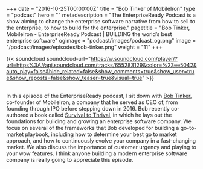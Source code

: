 +++
date = "2016-10-25T00:00:00Z"
title = "Bob Tinker of MobileIron"
type = "podcast"
hero = ""
metadescription = "The EnterpriseReady Podcast is a show aiming to change the enterprise software narrative from how to sell to the enterprise, to how to build for the enterprise."
pagetitle = "Bob Tinker, MobileIron - EnterpriseReady Podcast | BUILDING the world’s best enterprise software"
ogimage = "podcast/images/podcast_og.png"
image = "/podcast/images/episodes/bob-tinker.png"
weight = "11"
+++

{{< soundcloud soundcloud-url="https://w.soundcloud.com/player/?url=https%3A//api.soundcloud.com/tracks/655283129&color=%23ee5042&auto_play=false&hide_related=false&show_comments=true&show_user=true&show_reposts=false&show_teaser=true&visual=true" >}}

\
In this episode of the EnterpriseReady podcast, I sit down with [Bob Tinker](https://twitter.com/BobTinker), co-founder of MobileIron, a company that he served as CEO of, from founding through IPO before stepping down in 2016. Bob recently co-authored a book called [Survival to Thrival](https://www.amazon.com/dp/1684014905/ref=cm_sw_r_cp_ep_dp_xdAJAbN1FE6VQ), in which he lays out the foundations for building and growing an enterprise software company. We focus on several of the frameworks that Bob developed for building a go-to-market playbook, including how to determine your best go to market approach, and how to continuously evolve your company in a fast-changing market. We also discuss the importance of customer urgency and playing to your wow features. I think anyone building a modern enterprise software company is really going to appreciate this episode.
